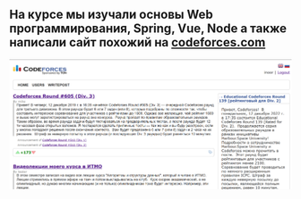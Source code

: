 ## На курсе мы изучали основы Web программирования, Spring, Vue, Node а также написали сайт похожий на [codeforces.com](https://codeforces.com/)
![user page](images/site_page.png)